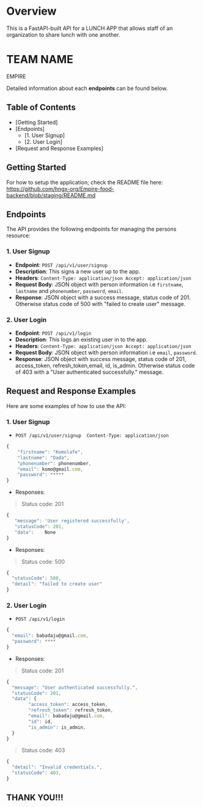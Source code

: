 # Overview

This is a FastAPI-built API for a LUNCH APP that allows staff of an organization to share lunch with one another.

# TEAM NAME
EMPIRE

Detailed information about each **endpoints** can be found below.

## Table of Contents

- [Getting Started]
- [Endpoints]
    - [1. User Signup]
    - [2. User Login]
- [Request and Response Examples]
    

## Getting Started

For how to setup the application; check the README file here: https://github.com/hngx-org/Empire-food-backend/blob/staging/README.md

## Endpoints

The API provides the following endpoints for managing the persons resource:

### 1\. User Signup

- **Endpoint**: `POST /api/v1/user/signup`
- **Description**: This signs a new user up to the app.
- **Headers**: `Content-Type: application/json Accept: application/json`
- **Request Body**: JSON object with person information i.e `firstname`, `lastname` and `phonenumber`, `password`, `email`.
- **Response**: JSON object with a success message, status code of 201. Otherwise status code of 500 with "failed to create user" message.
    

### 2\. User Login

- **Endpoint**: `POST /api/v1/login`
- **Description**: This logs an existing user in to the app.
- **Headers**: `Content-Type: application/json Accept: application/json`
- **Request Body**: JSON object with person information i.e `email`, `password`.
- **Response**: JSON object with success message, status code of 201, access_token, refresh_token,email, id, is_admin. Otherwise status code of 403 with a "User authenticated successfully." message.
    

## Request and Response Examples

Here are some examples of how to use the API:

### 1\.  User Signup

- `POST /api/v1/user/signup  Content-Type: application/json`

```javascript
{  
    "firstname": "Komolafe",
    "lastname": "Dada",
    "phonenumber": phonenumber,
    "email": komo@gmail.com,
    "password": *****
}
```
- Responses: 

>Status code: 201

```javascript
{  
   "message": 'User registered successfully',
   "statusCode": 201,
   "data":    None
}
```
- Responses: 

>Status code: 500

```javascript
{  
  "statusCode": 500,
  "detail": "failed to create user"
}
```

### 2\. User Login

- `POST /api/v1/login`

```javascript
{  
  "email": babadaju@gmail.com,
  "password": ****
}
```
- Responses:

>Status code: 201

```javascript
{
  "message": "User authenticated successfully.",
  "statusCode": 201,
  "data": {
        "access_token": access_token,
        "refresh_token": refresh_token,
        "email": babadaju@gmail.com,
        "id": id,
        "is_admin": is_admin,
  }
}
```
>Status code: 403

```javascript
{
  "detail": "Invalid credentials.",
  "statusCode": 403,
}
```

## THANK YOU!!!
